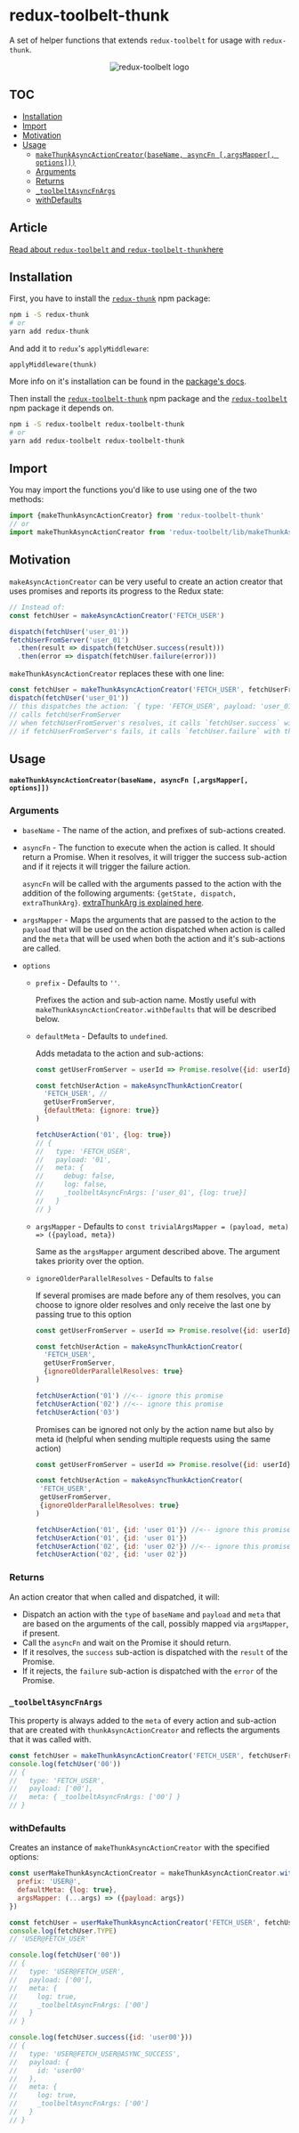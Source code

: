 # redux-toolbelt-thunk

A set of helper functions that extends `redux-toolbelt` for usage with `redux-thunk`.

<p align="center">
  <img align="center" src="https://raw.githubusercontent.com/welldone-software/redux-toolbelt/master/redux-toolbelt-logo.png" alt="redux-toolbelt logo"/>
</p>

## TOC

<!-- toc -->

- [Installation](#installation)
- [Import](#import)
- [Motivation](#motivation)
- [Usage](#usage)
    + [`makeThunkAsyncActionCreator(baseName, asyncFn [,argsMapper[, options]])`](#makethunkasyncactioncreatorbasename-asyncfn-argsmapper-options)
  * [Arguments](#arguments)
  * [Returns](#returns)
  * [`_toolbeltAsyncFnArgs`](#_toolbeltasyncfnargs)
  * [withDefaults](#withdefaults)

<!-- tocstop -->

## Article

[Read about `redux-toolbelt` and `redux-toolbelt-thunk`here](https://medium.com/welldone-software/redux-toolbelt-supercharge-your-redux-ec16e704fe93)

## Installation
First, you have to install the [`redux-thunk`](https://www.npmjs.com/package/redux-thunk) npm package:
```sh
npm i -S redux-thunk
# or
yarn add redux-thunk
```
And add it to `redux`'s `applyMiddleware`:
```
applyMiddleware(thunk)
```
More info on it's installation can be found in the [package's docs](https://www.npmjs.com/package/redux-thunk).

Then install the [`redux-toolbelt-thunk`](https://www.npmjs.com/package/redux-toolbelt-thunk) npm package and the [`redux-toolbelt`](https://www.npmjs.com/package/redux-toolbelt ) npm package it depends on.
```sh
npm i -S redux-toolbelt redux-toolbelt-thunk
# or
yarn add redux-toolbelt redux-toolbelt-thunk
```

## Import
You may import the functions you'd like to use using one of the two methods:
```js
import {makeThunkAsyncActionCreator} from 'redux-toolbelt-thunk'
// or
import makeThunkAsyncActionCreator from 'redux-toolbelt/lib/makeThunkAsyncActionCreator'

```

## Motivation
`makeAsyncActionCreator` can be very useful to create an action creator that uses promises and reports its progress to the Redux state:
```js
// Instead of:
const fetchUser = makeAsyncActionCreator('FETCH_USER')

dispatch(fetchUser('user_01'))
fetchUserFromServer('user_01')
  .then(result => dispatch(fetchUser.success(result)))
  .then(error => dispatch(fetchUser.failure(error)))
```  

`makeThunkAsyncActionCreator` replaces these with one line:

```js
const fetchUser = makeThunkAsyncActionCreator('FETCH_USER', fetchUserFromServer)
dispatch(fetchUser('user_01'))
// this dispatches the action: `{ type: 'FETCH_USER', payload: 'user_01' }`
// calls fetchUserFromServer
// when fetchUserFromServer's resolves, it calls `fetchUser.success` with the result.
// if fetchUserFromServer's fails, it calls `fetchUser.failure` with the error.
```

## Usage
#### `makeThunkAsyncActionCreator(baseName, asyncFn [,argsMapper[, options]])`
### Arguments
* `baseName` - The name of the action, and prefixes of sub-actions created.
* `asyncFn` - The function to execute when the action is called. It should return a Promise. When it resolves, it will trigger the success sub-action and if it rejects it will trigger the failure action.

  `asyncFn` will be called with the arguments passed to the action with the addition of the following arguments: `{getState, dispatch, extraThunkArg}`. [extraThunkArg is explained here](https://github.com/reduxjs/redux-thunk#injecting-a-custom-argument).
* `argsMapper` - Maps the arguments that are passed to the action to the `payload` that will be used on the action dispatched when action is called and the `meta` that will be used when both the action and it's sub-actions are called.
* `options`
  * `prefix` - Defaults to `''`.

    Prefixes the action and sub-action name. Mostly useful with `makeThunkAsyncActionCreator.withDefaults` that will be described below.
  * `defaultMeta` - Defaults to `undefined`.

    Adds metadata to the action and sub-actions:

    ```js
    const getUserFromServer = userId => Promise.resolve({id: userId})

    const fetchUserAction = makeAsyncThunkActionCreator(
      'FETCH_USER', //
      getUserFromServer,
      {defaultMeta: {ignore: true}}
    )

    fetchUserAction('01', {log: true})
    // {
    //   type: 'FETCH_USER',
    //   payload: '01',
    //   meta: {
    //     debug: false,
    //     log: false,
    //     _toolbeltAsyncFnArgs: ['user_01', {log: true}]
    //   }
    // }
    ```
  * `argsMapper` - Defaults to `const trivialArgsMapper = (payload, meta) => ({payload, meta})`

    Same as the `argsMapper` argument described above. The argument takes priority over the option.

  * `ignoreOlderParallelResolves` - Defaults to `false`

    If several promises are made before any of them resolves, you can choose to ignore older resolves and only receive the last one by passing true to this option



    ```js
    const getUserFromServer = userId => Promise.resolve({id: userId})

    const fetchUserAction = makeAsyncThunkActionCreator(
      'FETCH_USER',
      getUserFromServer,
      {ignoreOlderParallelResolves: true}
    )

    fetchUserAction('01') //<-- ignore this promise
    fetchUserAction('02') //<-- ignore this promise
    fetchUserAction('03')
    ```

    Promises can be ignored not only by the action name but also by meta id (helpful when sending multiple requests using the same action)

     ```js
    const getUserFromServer = userId => Promise.resolve({id: userId})

    const fetchUserAction = makeAsyncThunkActionCreator(
      'FETCH_USER',
      getUserFromServer,
      {ignoreOlderParallelResolves: true}
    )

    fetchUserAction('01', {id: 'user 01'}) //<-- ignore this promise
    fetchUserAction('01', {id: 'user 01'})
    fetchUserAction('02', {id: 'user 02'}) //<-- ignore this promise
    fetchUserAction('02', {id: 'user 02'})
    ```

### Returns
An action creator that when called and dispatched, it will:

* Dispatch an action with the `type` of `baseName` and `payload` and `meta` that are based on the arguments of the call, possibly mapped via `argsMapper`, if present.
* Call the `asyncFn` and wait on the Promise it should return.
* If it resolves, the `success` sub-action is dispatched with the `result` of the Promise.
* If it rejects, the `failure` sub-action is dispatched with the `error` of the Promise.

### `_toolbeltAsyncFnArgs`
This property is always added to the `meta` of every action and sub-action that are created with `thunkAsyncActionCreator` and reflects the arguments that it was called with.

```js
const fetchUser = makeThunkAsyncActionCreator('FETCH_USER', fetchUserFromServer)
console.log(fetchUser('00'))
// {
//   type: 'FETCH_USER',
//   payload: ['00'],
//   meta: { _toolbeltAsyncFnArgs: ['00'] }
// }
```

### withDefaults
Creates an instance of `makeThunkAsyncActionCreator` with the specified options:

```js
const userMakeThunkAsyncActionCreator = makeThunkAsyncActionCreator.withDefaults({
  prefix: 'USER@',
  defaultMeta: {log: true},
  argsMapper: (...args) => ({payload: args})
})

const fetchUser = userMakeThunkAsyncActionCreator('FETCH_USER', fetchUserFromServer)
console.log(fetchUser.TYPE)
// 'USER@FETCH_USER'

console.log(fetchUser('00'))
// {
//   type: 'USER@FETCH_USER',
//   payload: ['00'],
//   meta: {
//     log: true,
//     _toolbeltAsyncFnArgs: ['00']
//   }
// }

console.log(fetchUser.success({id: 'user00'}))
// {
//   type: 'USER@FETCH_USER@ASYNC_SUCCESS',
//   payload: {
//     id: 'user00'
//   },
//   meta: {
//     log: true,
//     _toolbeltAsyncFnArgs: ['00']
//   }
// }
```
